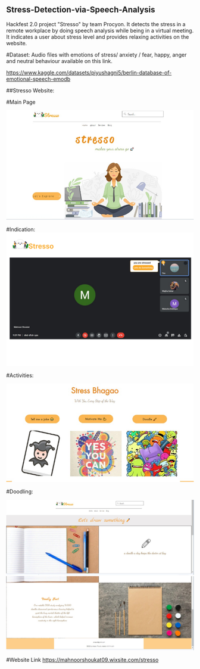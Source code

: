 ## Stress-Detection-via-Speech-Analysis
Hackfest 2.0 project  "Stresso" by team Procyon. It detects the stress in a remote workplace by doing speech analysis while being in a virtual meeting. It indicates a user about stress level and provides relaxing activities on the website.

#Dataset: Audio files with emotions of stress/ anxiety / fear, happy, anger and neutral behaviour available on this link.

https://www.kaggle.com/datasets/piyushagni5/berlin-database-of-emotional-speech-emodb

##Stresso Website:

#Main Page

![Stresso](https://github.com/Muqaddas-fatima/Stress-Detection-via-speech-analysis/blob/main/str4.jpeg)

#Indication:
![Stresso](https://github.com/Muqaddas-fatima/Stress-Detection-via-speech-analysis/blob/main/str5.png)

#Activities:

![Stresso](https://github.com/Muqaddas-fatima/Stress-Detection-via-speech-analysis/blob/main/str3.jpeg)

#Doodling:

![Stresso](https://github.com/Muqaddas-fatima/Stress-Detection-via-speech-analysis/blob/main/str2.jpeg)
![Stresso](https://github.com/Muqaddas-fatima/Stress-Detection-via-speech-analysis/blob/main/str1.jpeg)

#Website Link
https://mahnoorshoukat09.wixsite.com/stresso

